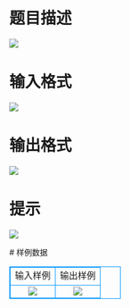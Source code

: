 # 

 
 # 题目描述 
<p>
<img border="0" src="/source/joyoi/tyvj-2419/img/aHR0cDovL3d3dy5qb3lvaS5jbi9wcm9ibGVtL3R5dmotMjQxOS9wcm9ibGVtc19pbWFnZXMvMjU2NS8xLmpwZw==.jpg"></p> 

 
 # 输入格式 
<p>
<img border="0" src="/source/joyoi/tyvj-2419/img/aHR0cDovL3d3dy5qb3lvaS5jbi9wcm9ibGVtL3R5dmotMjQxOS9wcm9ibGVtc19pbWFnZXMvMjU2NS8yLmpwZw==.jpg"></p> 

 
 # 输出格式 
<p>
<img border="0" src="/source/joyoi/tyvj-2419/img/aHR0cDovL3d3dy5qb3lvaS5jbi9wcm9ibGVtL3R5dmotMjQxOS9wcm9ibGVtc19pbWFnZXMvMjU2NS8zLmpwZw==.jpg"></p> 

 
 # 提示 
<p>
<img border="0" src="/source/joyoi/tyvj-2419/img/aHR0cDovL3d3dy5qb3lvaS5jbi9wcm9ibGVtL3R5dmotMjQxOS9wcm9ibGVtc19pbWFnZXMvMjU2NS82LmpwZw==.jpg"></p> 
# 样例数据
<style>
        table,table tr th, table tr td { border:1px solid #0094ff; }
        table { width: 200px; min-height: 25px; line-height: 25px; text-align: center; border-collapse: collapse;}   
    </style>
<table>
	<tr>
		<td>输入样例</td>
		<td>输出样例</td>
	</tr>
<tr><td><img border="0" src="/source/joyoi/tyvj-2419/img/aHR0cDovL3d3dy5qb3lvaS5jbi9wcm9ibGVtL3R5dmotMjQxOS9wcm9ibGVtc19pbWFnZXMvMjU2NS80LmpwZw==.jpg"></td><td><img border="0" src="/source/joyoi/tyvj-2419/img/aHR0cDovL3d3dy5qb3lvaS5jbi9wcm9ibGVtL3R5dmotMjQxOS9wcm9ibGVtc19pbWFnZXMvMjU2NS81LmpwZw==.jpg"></td></tr></table>
